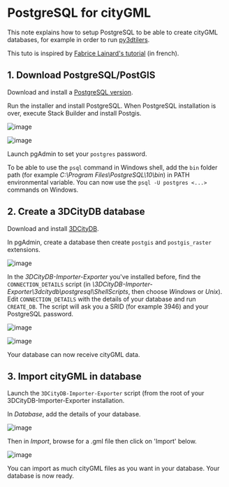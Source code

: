 # PostgreSQL for cityGML

This note explains how to setup PostgreSQL to be able to create cityGML databases, for example in order to run [py3dtilers](https://github.com/VCityTeam/py3dtilers).

This tuto is inspired by [Fabrice Lainard's tutorial](https://www.flprogramming.fr/index.php/2020/01/21/integration-citygml/) (in french).

## 1. Download PostgreSQL/PostGIS

Download and install a [PostgreSQL version](https://www.enterprisedb.com/downloads/postgres-postgresql-downloads).

Run the installer and install PostgreSQL. When PostgreSQL installation is over, execute Stack Builder and install Postgis.

![image](https://user-images.githubusercontent.com/32875283/141955094-14e12007-2c24-46a0-8363-85b62544d241.png)

![image](https://user-images.githubusercontent.com/32875283/135090973-3954ca72-da20-4711-8242-262039bc9373.png)

Launch pgAdmin to set your `postgres` password.

To be able to use the `psql` command in Windows shell, add the `bin` folder path (for example _C:\Program Files\PostgreSQL\10\bin_) in PATH environmental variable. You can now use the `psql -U postgres <...>` commands on Windows.

## 2. Create a 3DCityDB database

Download and install [3DCityDB](https://www.3dcitydb.org/3dcitydb/downloads/).

In pgAdmin, create a database then create `postgis` and `postgis_raster` extensions.

![image](https://user-images.githubusercontent.com/32875283/141961178-9fe74cab-2988-499e-a501-25247a6a81fa.png)

In the _3DCityDB-Importer-Exporter_ you've installed before, find the `CONNECTION_DETAILS` script (in _<path>\3DCityDB-Importer-Exporter\3dcitydb\postgresql\ShellScripts_, then choose _Windows_ or _Unix_). Edit `CONNECTION_DETAILS` with the details of your database and run `CREATE_DB`. The script will ask you a SRID (for example 3946) and your PostgreSQL password.
  
![image](https://user-images.githubusercontent.com/32875283/141962647-c7e2f2b1-17b9-413a-a6a8-693f51518d16.png)

![image](https://user-images.githubusercontent.com/32875283/141962939-16578a8e-1a1f-4265-8e25-60fb67a17504.png)

Your database can now receive cityGML data.
  
## 3. Import cityGML in database
  
Launch the `3DCityDB-Importer-Exporter` script (from the root of your 3DCityDB-Importer-Exporter installation.
  
In _Database_, add the details of your database.
  
![image](https://user-images.githubusercontent.com/32875283/141963964-aebed5a7-3f57-426f-ae03-9342fcb9728a.png)

Then in _Import_, browse for a .gml file then click on 'Import' below.
  
![image](https://user-images.githubusercontent.com/32875283/141964362-30d8830a-1cfb-4ed5-aadf-d04521b171c3.png)

You can import as much cityGML files as you want in your database. Your database is now ready.
